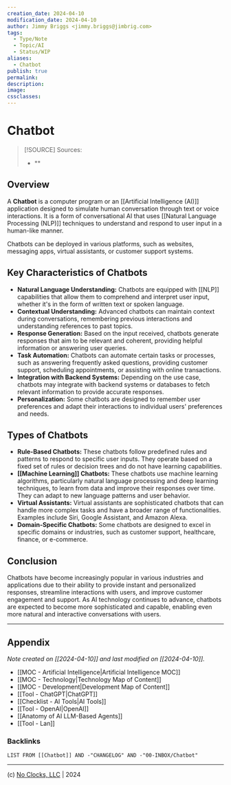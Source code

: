```yaml
---
creation_date: 2024-04-10
modification_date: 2024-04-10
author: Jimmy Briggs <jimmy.briggs@jimbrig.com>
tags:
  - Type/Note
  - Topic/AI
  - Status/WIP
aliases:
  - Chatbot
publish: true
permalink:
description:
image:
cssclasses:
---
```


# Chatbot

> [!SOURCE] Sources:
> - **

## Overview

A **Chatbot** is a computer program or an [[Artificial Intelligence (AI)]] application designed to simulate human conversation through text or voice interactions. It is a form of conversational AI that uses [[Natural Language Processing (NLP)]] techniques to understand and respond to user input in a human-like manner. 

Chatbots can be deployed in various platforms, such as websites, messaging apps, virtual assistants, or customer support systems.

## Key Characteristics of Chatbots

- **Natural Language Understanding:** Chatbots are equipped with [[NLP]] capabilities that allow them to comprehend and interpret user input, whether it's in the form of written text or spoken language.
- **Contextual Understanding:** Advanced chatbots can maintain context during conversations, remembering previous interactions and understanding references to past topics.
- **Response Generation:** Based on the input received, chatbots generate responses that aim to be relevant and coherent, providing helpful information or answering user queries.
- **Task Automation:** Chatbots can automate certain tasks or processes, such as answering frequently asked questions, providing customer support, scheduling appointments, or assisting with online transactions.
- **Integration with Backend Systems:** Depending on the use case, chatbots may integrate with backend systems or databases to fetch relevant information to provide accurate responses.
- **Personalization:** Some chatbots are designed to remember user preferences and adapt their interactions to individual users' preferences and needs.

## Types of Chatbots

- **Rule-Based Chatbots:** These chatbots follow predefined rules and patterns to respond to specific user inputs. They operate based on a fixed set of rules or decision trees and do not have learning capabilities.
- **[[Machine Learning]] Chatbots:** These chatbots use machine learning algorithms, particularly natural language processing and deep learning techniques, to learn from data and improve their responses over time. They can adapt to new language patterns and user behavior.
- **Virtual Assistants:** Virtual assistants are sophisticated chatbots that can handle more complex tasks and have a broader range of functionalities. Examples include Siri, Google Assistant, and Amazon Alexa.
- **Domain-Specific Chatbots:** Some chatbots are designed to excel in specific domains or industries, such as customer support, healthcare, finance, or e-commerce.

## Conclusion

Chatbots have become increasingly popular in various industries and applications due to their ability to provide instant and personalized responses, streamline interactions with users, and improve customer engagement and support. As AI technology continues to advance, chatbots are expected to become more sophisticated and capable, enabling even more natural and interactive conversations with users.

***

## Appendix

*Note created on [[2024-04-10]] and last modified on [[2024-04-10]].*

- [[MOC - Artificial Intelligence|Artificial Intelligence MOC]]
- [[MOC - Technology|Technology Map of Content]]
- [[MOC - Development|Development Map of Content]]
- [[Tool - ChatGPT|ChatGPT]]
- [[Checklist - AI Tools|AI Tools]]
- [[Tool - OpenAI|OpenAI]]
- [[Anatomy of AI LLM-Based Agents]]
- [[Tool - Lan]]

### Backlinks

```dataview
LIST FROM [[Chatbot]] AND -"CHANGELOG" AND -"00-INBOX/Chatbot"
```

***

(c) [No Clocks, LLC](https://github.com/noclocks) | 2024